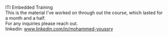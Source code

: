 ITI Embedded Training <br />
This is the material I've worked on through out the course, which lasted for a month and a half. <br />
For any inquiries please reach out.<br />
linkedin: www.linkedin.com/in/mohammed-youssry
